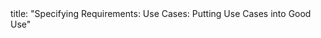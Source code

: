 <frontmatter>
title: "Specifying Requirements: Use Cases: Putting Use Cases into Good Use"
</frontmatter>

<include src="index-body.md" boilerplate />
